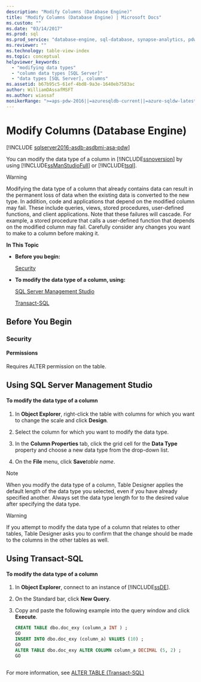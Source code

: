 ```yaml
---
description: "Modify Columns (Database Engine)"
title: "Modify Columns (Database Engine) | Microsoft Docs"
ms.custom: ""
ms.date: "03/14/2017"
ms.prod: sql
ms.prod_service: "database-engine, sql-database, synapse-analytics, pdw"
ms.reviewer: ""
ms.technology: table-view-index
ms.topic: conceptual
helpviewer_keywords: 
  - "modifying data types"
  - "column data types [SQL Server]"
  - "data types [SQL Server], columns"
ms.assetid: b67b95c5-61ef-4bd8-9a3e-1640eb7583ac
author: WilliamDAssafMSFT
ms.author: wiassaf
monikerRange: ">=aps-pdw-2016||=azuresqldb-current||=azure-sqldw-latest||>=sql-server-2016||>=sql-server-linux-2017||=azuresqldb-mi-current"
---
```

# Modify Columns (Database Engine)
[!INCLUDE [sqlserver2016-asdb-asdbmi-asa-pdw](../../includes/applies-to-version/sqlserver2016-asdb-asdbmi-asa-pdw.md)]

  You can modify the data type of a column in [!INCLUDE[ssnoversion](../../includes/ssnoversion-md.md)] by using [!INCLUDE[ssManStudioFull](../../includes/ssmanstudiofull-md.md)] or [!INCLUDE[tsql](../../includes/tsql-md.md)].  
  
> [!WARNING]  
>  Modifying the data type of a column that already contains data can result in the permanent loss of data when the existing data is converted to the new type. In addition, code and applications that depend on the modified column may fail. These include queries, views, stored procedures, user-defined functions, and client applications. Note that these failures will cascade. For example, a stored procedure that calls a user-defined function that depends on the modified column may fail. Carefully consider any changes you want to make to a column before making it.  
  
 **In This Topic**  
  
-   **Before you begin:**  
  
     [Security](#Security)  
  
-   **To modify the data type of a column, using:**  
  
     [SQL Server Management Studio](#SSMSProcedure)  
  
     [Transact-SQL](#TsqlProcedure)  
  
##  <a name="BeforeYouBegin"></a> Before You Begin  
  
###  <a name="Security"></a> Security  
  
####  <a name="Permissions"></a> Permissions  
 Requires ALTER permission on the table.  
  
##  <a name="SSMSProcedure"></a> Using SQL Server Management Studio  
  
#### To modify the data type of a column  
  
1.  In **Object Explorer**, right-click the table with columns for which you want to change the scale and click **Design**.  
  
2.  Select the column for which you want to modify the data type.  
  
3.  In the **Column Properties** tab, click the grid cell for the **Data Type** property and choose a new data type from the drop-down list.  
  
4.  On the **File** menu, click **Save**_table name_.  
  
> [!NOTE]  
>  When you modify the data type of a column, Table Designer applies the default length of the data type you selected, even if you have already specified another. Always set the data type length for to the desired value after specifying the data type.  
  
> [!WARNING]  
>  If you attempt to modify the data type of a column that relates to other tables, Table Designer asks you to confirm that the change should be made to the columns in the other tables as well.  
  
##  <a name="TsqlProcedure"></a> Using Transact-SQL  
  
#### To modify the data type of a column  
  
1.  In **Object Explorer**, connect to an instance of [!INCLUDE[ssDE](../../includes/ssde-md.md)].  
  
2.  On the Standard bar, click **New Query**.  
  
3.  Copy and paste the following example into the query window and click **Execute**.  
  
    ```sql  
    CREATE TABLE dbo.doc_exy (column_a INT ) ;  
    GO  
    INSERT INTO dbo.doc_exy (column_a) VALUES (10) ;  
    GO  
    ALTER TABLE dbo.doc_exy ALTER COLUMN column_a DECIMAL (5, 2) ;  
    GO  
  
    ```  
  
 For more information, see [ALTER TABLE &#40;Transact-SQL&#41;](../../t-sql/statements/alter-table-transact-sql.md)  
  
  

